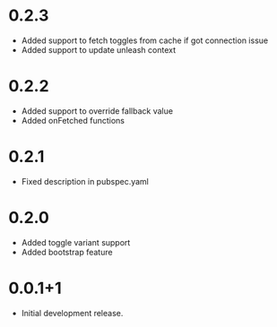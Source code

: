 # 0.2.3
* Added support to fetch toggles from cache if got connection issue
* Added support to update unleash context

# 0.2.2
* Added support to override fallback value
* Added onFetched functions

# 0.2.1

* Fixed description in pubspec.yaml

# 0.2.0

* Added toggle variant support
* Added bootstrap feature

# 0.0.1+1

* Initial development release.